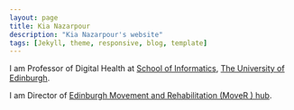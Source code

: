 ```yaml
---
layout: page
title: Kia Nazarpour
description: "Kia Nazarpour's website"
tags: [Jekyll, theme, responsive, blog, template]
---
```



I am Professor of Digital Health at <a href="https://www.ed.ac.uk/informatics" target="_blank">School of Informatics</a>, <a href="https://www.ed.ac.uk/" target="_blank">The University of Edinburgh</a>. 

I am Director of <a href="https://mover.ed.ac.uk" target="_blank">Edinburgh Movement and Rehabilitation (MoveR ) hub</a>.

